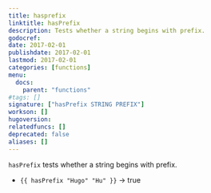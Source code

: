 ```yaml
---
title: hasprefix
linktitle: hasPrefix
description: Tests whether a string begins with prefix.
godocref:
date: 2017-02-01
publishdate: 2017-02-01
lastmod: 2017-02-01
categories: [functions]
menu:
  docs:
    parent: "functions"
#tags: []
signature: ["hasPrefix STRING PREFIX"]
workson: []
hugoversion:
relatedfuncs: []
deprecated: false
aliases: []
---
```


`hasPrefix` tests whether a string begins with prefix.

* `{{ hasPrefix "Hugo" "Hu" }}` → true
